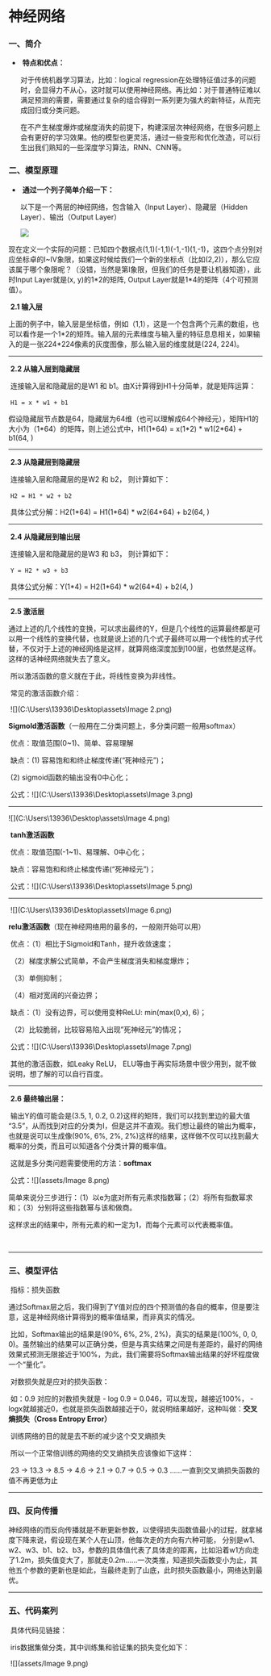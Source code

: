 # 神经网络

### 一、简介

- ​	**特点和优点：**

  对于传统机器学习算法，比如：logical regression在处理特征值过多的问题时，会显得力不从心，这时就可以使用神经网络。再比如：对于普通特征难以满足预测的需要，需要通过复杂的组合得到一系列更为强大的新特征，从而完成回归或分类问题。

  在不产生梯度爆炸或梯度消失的前提下，构建深层次神经网络，在很多问题上会有更好的学习效果。他的模型也更灵活，通过一些变形和优化改造，可以衍生出我们熟知的一些深度学习算法，RNN、CNN等。



### 二、模型原理

- ​	**通过一个列子简单介绍一下：**

  以下是一个两层的神经网络，包含输入（Input Layer）、隐藏层（Hidden Layer）、输出（Output Layer）

  ![](C:\Users\13936\Desktop\assets\img1.png)

​	现在定义一个实际的问题：已知四个数据点(1,1)(-1,1)(-1,-1)(1,-1)，这四个点分别对应坐标卓的I~IV象限，如果这时候给我们一个新的坐标点（比如(2,2)），那么它应该属于哪个象限呢？（没错，当然是第I象限，但我们的任务是要让机器知道），此时Input Layer就是(x, y)的1\*2的矩阵, Output Layer就是1*4的矩阵（4个可预测值）。

​	**2.1 输入层**

​	上面的例子中，输入层是坐标值，例如（1,1），这是一个包含两个元素的数组，也可以看作是一个1\*2的矩阵。输入层的元素维度与输入量的特征息息相关，如果输入的是一张224\*224像素的灰度图像，那么输入层的维度就是(224, 224)。

------

​	**2.2 从输入层到隐藏层**

​	连接输入层和隐藏层的是W1 和 b1。由X计算得到H1十分简单，就是矩阵运算：

​																			`H1 = x * w1 + b1`	

​	假设隐藏层节点数是64，隐藏层为64维（也可以理解成64个神经元），矩阵H1的大小为（1\*64）的矩阵，则上述公式中，H1(1\*64) = x(1\*2) * w1(2\*64) + b1(64, )

------

​	**2.3 从隐藏层到隐藏层**			

​	连接输入层和隐藏层的是W2 和 b2， 则计算如下：

​																			`H2 = H1 * w2 + b2`		

​	具体公式分解：H2(1\*64) = H1(1\*64) * w2(64\*64) + b2(64, )	

------

​	**2.4 从隐藏层到输出层**											

​	连接输入层和隐藏层的是W3 和 b3， 则计算如下：

​																			`Y = H2 * w3 + b3`

​	具体公式分解：Y(1\*4) = H2(1\*64) * w2(64\*4) + b2(4, )	

------

​	**2.5 激活层**	

​		通过上述的几个线性的变换，可以求出最终的Y，但是几个线性的运算最终都是可以用一个线性的变换代替，也就是说上述的几个式子最终可以用一个线性的式子代替，不仅对于上述的神经网络是这样，就算网络深度加到100层，也依然是这样。这样的话神经网络就失去了意义。

​		所以激活函数的意义就在于此，将线性变换为非线性。

​		常见的激活函数介绍：

​						![](C:\Users\13936\Desktop\assets\Image 2.png)

​		**Sigmold激活函数**（一般用在二分类问题上，多分类问题一般用softmax）

​		优点：取值范围(0~1)、简单、容易理解

​		缺点：(1) 容易饱和和终止梯度传递(“死神经元”)；

​				   (2) sigmoid函数的输出没有0中心化；

​		公式：![](C:\Users\13936\Desktop\assets\Image 3.png)

------

![](C:\Users\13936\Desktop\assets\Image 4.png)

​		**tanh激活函数**

​		优点：取值范围(-1~1)、易理解、0中心化；

​		缺点：容易饱和和终止梯度传递(“死神经元”)；

​		公式：![](C:\Users\13936\Desktop\assets\Image 5.png)

------

​									![](C:\Users\13936\Desktop\assets\Image 6.png)

​		**relu激活函数**（现在神经网络用的最多的，一般刚开始可以用）

​		优点：（1）相比于Sigmoid和Tanh，提升收敛速度；

​					（2）梯度求解公式简单，不会产生梯度消失和梯度爆炸；

​					（3）单侧抑制；

​					（4）相对宽阔的兴奋边界；

​		缺点：（1）没有边界，可以使用变种ReLU: min(max(0,x), 6)；

​					（2）比较脆弱，比较容易陷入出现”死神经元”的情况；

​		公式：![](C:\Users\13936\Desktop\assets\Image 7.png)

​		其他的激活函数，如Leaky ReLU， ELU等由于再实际场景中很少用到，就不做说明，想了解的可以自行百度。

------

​		**2.6 最终输出层：**

​		输出Y的值可能会是(3.5, 1, 0.2, 0.2)这样的矩阵，我们可以找到里边的最大值 “3.5”，从而找到对应的分类为I，但是这并不直观。我们想让最终的输出为概率，也就是说可以生成像(90%, 6%, 2%, 2%)这样的结果，这样做不仅可以找到最大概率的分类，而且可以知道各个分类计算的概率值。

​		这就是多分类问题需要使用的方法：**softmax**

​		公式：![](assets/Image 8.png)

​		简单来说分三步进行：（1）以e为底对所有元素求指数幂；（2）将所有指数幂求和；（3）分别将这些指数幂与该和做商。

​		这样求出的结果中，所有元素的和一定为1，而每个元素可以代表概率值。

​	

------

### 三、模型评估

​	指标：损失函数

​	通过Softmax层之后，我们得到了Y值对应的四个预测值的各自的概率，但是要注意，这是神经网络计算得到的概率值结果，而非真实的情况。

​	比如，Softmax输出的结果是(90%, 6%, 2%, 2%)，真实的结果是(100%, 0, 0, 0)。虽然输出的结果可以正确分类，但是与真实结果之间是有差距的，最好的网络效果式预测无限接近于100%，为此，我们需要将Softmax输出结果的好坏程度做一个“量化”。

​	对数损失就是应对的损失函数：

​	如：0.9 对应的对数损失就是 - log 0.9 =  0.046，可以发现，越接近100%， -logx就越接近0，也就是损失函数越接近于0，就说明结果越好，这种叫做：**交叉熵损失（Cross Entropy Error）**

​	训练网络的目的就是去不断的减少这个交叉熵损失

​	所以一个正常倍训练的网络的交叉熵损失应该像如下这样：

​	23 -> 13.3 -> 8.5 -> 4.6 -> 2.1 -> 0.7 -> 0.5 -> 0.3 ......一直到交叉熵损失函数的值不再更低为止

------

### 四、反向传播

​	神经网络的而反向传播就是不断更新参数，以使得损失函数值最小的过程，就拿梯度下降来说，假设现在某个人在山顶，他每次走的方向有六种可能， 分别是w1、w2、w3、b1、b2、b3，参数的具体值代表了具体走的距离，比如沿着w1方向走了1.2m，损失值变大了，那就走0.2m......一次类推，知道损失函数变小为止，其他五个参数的更新也是如此，当最终走到了山底，此时损失函数最小，网络达到最优。

------

### 五、代码案列

​	具体代码见链接：

​	iris数据集做分类，其中训练集和验证集的损失变化如下：

​	![](assets/Image 9.png)